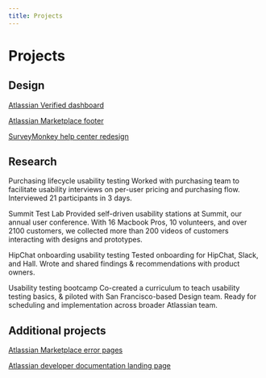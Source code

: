 ```yaml
---
title: Projects
---
```


# Projects

## Design

[Atlassian Verified dashboard](/projects/atlassian-verified-dashboard/)

[Atlassian Marketplace footer](/projects/marketplace-footer/)

[SurveyMonkey help center redesign](/projects/surveymonkey-help-center/)


## Research

Purchasing lifecycle usability testing
  Worked with purchasing team to facilitate usability interviews on per-user pricing and purchasing flow. Interviewed 21 participants in 3 days.

Summit Test Lab
  Provided self-driven usability stations at Summit, our annual user conference. With 16 Macbook Pros, 10 volunteers, and over 2100 customers, we collected more than 200 videos of customers interacting with designs and prototypes.

HipChat onboarding usability testing
  Tested onboarding for HipChat, Slack, and Hall. Wrote and shared findings & recommendations with product owners.

Usability testing bootcamp
  Co-created a curriculum to teach usability testing basics, & piloted with San Francisco-based Design team. Ready for scheduling and implementation across broader Atlassian team.

## Additional projects

[Atlassian Marketplace error pages](/projects/marketplace-error-pages/)

[Atlassian developer documentation landing page](/projects/dac-redesign/)